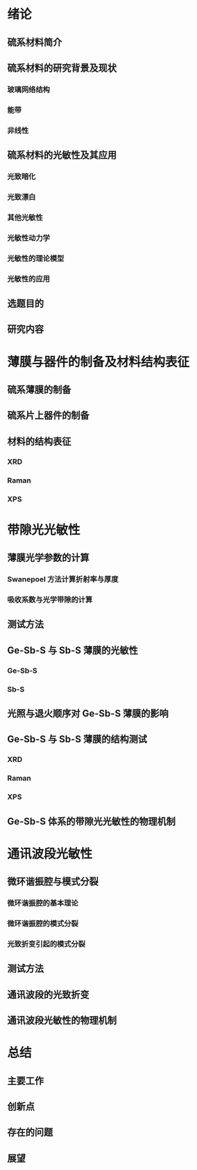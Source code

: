 # 绪论

## 硫系材料简介

## 硫系材料的研究背景及现状

### 玻璃网络结构

### 能带

### 非线性

## 硫系材料的光敏性及其应用

### 光致暗化

### 光致漂白

### 其他光敏性

### 光敏性动力学

### 光敏性的理论模型

### 光敏性的应用
## 选题目的

## 研究内容

# 薄膜与器件的制备及材料结构表征

## 硫系薄膜的制备

## 硫系片上器件的制备

## 材料的结构表征

### XRD

### Raman

### XPS

# 带隙光光敏性

## 薄膜光学参数的计算

### Swanepoel 方法计算折射率与厚度

### 吸收系数与光学带隙的计算

## 测试方法

## Ge-Sb-S 与 Sb-S 薄膜的光敏性

### Ge-Sb-S

### Sb-S

## 光照与退火顺序对 Ge-Sb-S 薄膜的影响

## Ge-Sb-S 与 Sb-S 薄膜的结构测试

### XRD

### Raman

### XPS

## Ge-Sb-S 体系的带隙光光敏性的物理机制

# 通讯波段光敏性

## 微环谐振腔与模式分裂

### 微环谐振腔的基本理论

### 微环谐振腔的模式分裂

### 光致折变引起的模式分裂

## 测试方法

## 通讯波段的光致折变

## 通讯波段光敏性的物理机制

# 总结

## 主要工作

## 创新点

## 存在的问题

## 展望
